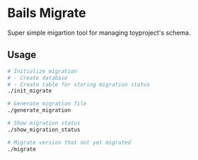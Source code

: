 # Bails Migrate

Super simple migartion tool for managing toyproject's schema.

## Usage

```bash
# Initialize migration
# - Create database
# - Create table for storing migration status
./init_migrate

# Generate migration file
./generate_migration

# Show migration status
./show_migration_status

# Migrate version that not yet migrated
./migrate
```
